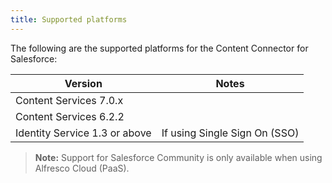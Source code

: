 ```yaml
---
title: Supported platforms
---
```


The following are the supported platforms for the Content Connector for Salesforce:

| Version | Notes |
| ------- | ----- |
| Content Services 7.0.x | |
| Content Services 6.2.2 | |
| Identity Service 1.3 or above | If using Single Sign On (SSO) |

> **Note:** Support for Salesforce Community is only available when using Alfresco Cloud (PaaS).